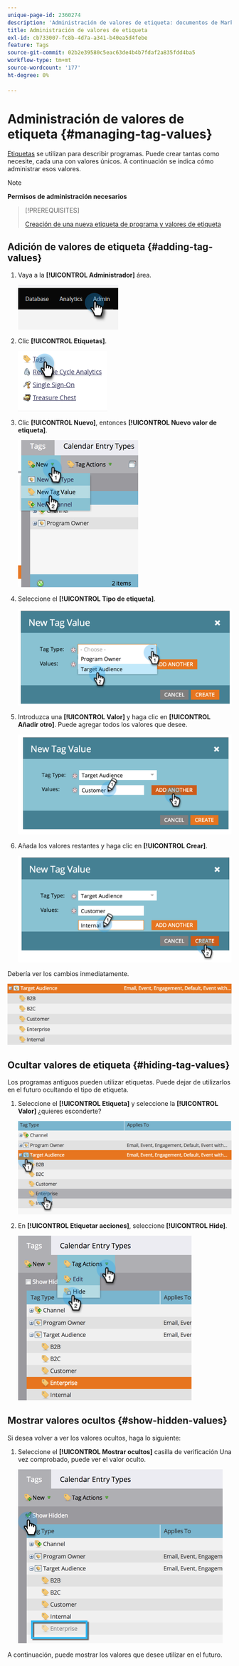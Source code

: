 ```yaml
---
unique-page-id: 2360274
description: 'Administración de valores de etiqueta: documentos de Marketo, documentación del producto'
title: Administración de valores de etiqueta
exl-id: cb733007-fc8b-4d7a-a341-b40ea5d4febe
feature: Tags
source-git-commit: 02b2e39580c5eac63de4b4b7fdaf2a835fdd4ba5
workflow-type: tm+mt
source-wordcount: '177'
ht-degree: 0%

---
```


# Administración de valores de etiqueta {#managing-tag-values}

[Etiquetas](/help/marketo/product-docs/core-marketo-concepts/programs/working-with-programs/understanding-tags.md) se utilizan para describir programas. Puede crear tantas como necesite, cada una con valores únicos. A continuación se indica cómo administrar esos valores.

>[!NOTE]
>
>**Permisos de administración necesarios**

>[!PREREQUISITES]
>
>[Creación de una nueva etiqueta de programa y valores de etiqueta](/help/marketo/product-docs/administration/tags/create-a-new-program-tag-and-tag-values.md)

## Adición de valores de etiqueta {#adding-tag-values}

1. Vaya a la **[!UICONTROL Administrador]** área.

   ![](assets/managing-tag-values-1.png)

1. Clic **[!UICONTROL Etiquetas]**.

   ![](assets/managing-tag-values-2.png)

1. Clic **[!UICONTROL Nuevo]**, entonces **[!UICONTROL Nuevo valor de etiqueta]**.

   ![](assets/managing-tag-values-3.png)

1. Seleccione el **[!UICONTROL Tipo de etiqueta]**.

   ![](assets/managing-tag-values-4.png)

1. Introduzca una **[!UICONTROL Valor]** y haga clic en **[!UICONTROL Añadir otro]**. Puede agregar todos los valores que desee.

   ![](assets/managing-tag-values-5.png)

1. Añada los valores restantes y haga clic en **[!UICONTROL Crear]**.

   ![](assets/managing-tag-values-6.png)

Debería ver los cambios inmediatamente.

![](assets/managing-tag-values-7.png)

## Ocultar valores de etiqueta {#hiding-tag-values}

Los programas antiguos pueden utilizar etiquetas. Puede dejar de utilizarlos en el futuro ocultando el tipo de etiqueta.

1. Seleccione el **[!UICONTROL Etiqueta]** y seleccione la **[!UICONTROL Valor]** ¿quieres esconderte?

   ![](assets/managing-tag-values-8.png)

1. En **[!UICONTROL Etiquetar acciones]**, seleccione **[!UICONTROL Hide]**.

   ![](assets/managing-tag-values-9.png)

## Mostrar valores ocultos {#show-hidden-values}

Si desea volver a ver los valores ocultos, haga lo siguiente:

1. Seleccione el **[!UICONTROL Mostrar ocultos]** casilla de verificación Una vez comprobado, puede ver el valor oculto.

   ![](assets/managing-tag-values-10.png)

A continuación, puede mostrar los valores que desee utilizar en el futuro.
